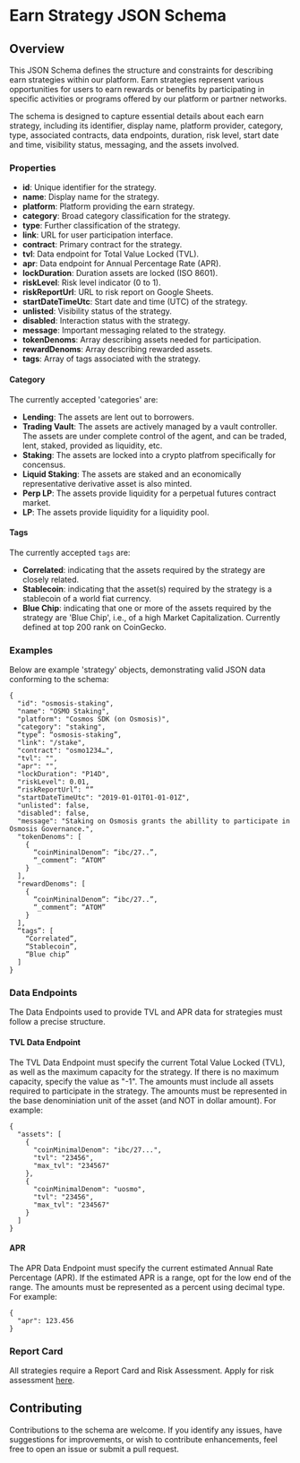 # Earn Strategy JSON Schema

## Overview

This JSON Schema defines the structure and constraints for describing earn strategies within our platform. Earn strategies represent various opportunities for users to earn rewards or benefits by participating in specific activities or programs offered by our platform or partner networks.

The schema is designed to capture essential details about each earn strategy, including its identifier, display name, platform provider, category, type, associated contracts, data endpoints, duration, risk level, start date and time, visibility status, messaging, and the assets involved.

### Properties

- **id**: Unique identifier for the strategy.
- **name**: Display name for the strategy.
- **platform**: Platform providing the earn strategy.
- **category**: Broad category classification for the strategy.
- **type**: Further classification of the strategy.
- **link**: URL for user participation interface.
- **contract**: Primary contract for the strategy.
- **tvl**: Data endpoint for Total Value Locked (TVL).
- **apr**: Data endpoint for Annual Percentage Rate (APR).
- **lockDuration**: Duration assets are locked (ISO 8601).
- **riskLevel**: Risk level indicator (0 to 1).
- **riskReportUrl**: URL to risk report on Google Sheets.
- **startDateTimeUtc**: Start date and time (UTC) of the strategy.
- **unlisted**: Visibility status of the strategy.
- **disabled**: Interaction status with the strategy.
- **message**: Important messaging related to the strategy.
- **tokenDenoms**: Array describing assets needed for participation.
- **rewardDenoms**: Array describing rewarded assets.
- **tags**: Array of tags associated with the strategy.

#### Category 

The currently accepted 'categories' are:
- **Lending**: The assets are lent out to borrowers. 
- **Trading Vault**: The assets are actively managed by a vault controller. The assets are under complete control of the agent, and can be traded, lent, staked, provided as liquidity, etc.
- **Staking**: The assets are locked into a crypto platfrom specifically for concensus.
- **Liquid Staking**: The assets are staked and an economically representative derivative asset is also minted. 
- **Perp LP**: The assets provide liquidity for a perpetual futures contract market.
- **LP**: The assets provide liquidity for a liquidity pool.

#### Tags

The currently accepted `tags` are:
- **Correlated**: indicating that the assets required by the strategy are closely related.
- **Stablecoin**: indicating that the asset(s) required by the strategy is a stablecoin of a world fiat currency.
- **Blue Chip**: indicating that one or more of the assets required by the strategy are 'Blue Chip', i.e., of a high Market Capitalization. Currently defined at top 200 rank on CoinGecko.

### Examples

Below are example 'strategy' objects, demonstrating valid JSON data conforming to the schema:

```
{
  "id": "osmosis-staking",
  "name": "OSMO Staking",
  "platform": "Cosmos SDK (on Osmosis)",
  "category": "staking",
  “type”: “osmosis-staking”,
  "link": "/stake",
  "contract": "osmo1234…",
  "tvl": "",
  "apr": "",
  "lockDuration": "P14D",
  "riskLevel": 0.01,
  “riskReportUrl”: “”
  "startDateTimeUtc": "2019-01-01T01-01-01Z",
  "unlisted": false,
  "disabled": false,
  "message": "Staking on Osmosis grants the abillity to participate in Osmosis Governance.",
  "tokenDenoms": [
    {
      “coinMininalDenom”: “ibc/27..”,
      “_comment”: “ATOM”
    }
  ],
  "rewardDenoms": [
    {
      “coinMininalDenom”: “ibc/27..”,
      “_comment”: “ATOM”
    }
  ],
  “tags”: [
    “Correlated”,
    “Stablecoin”,
    “Blue chip”
  ]
}
```


### Data Endpoints

The Data Endpoints used to provide TVL and APR data for strategies must follow a precise structure.

#### TVL Data Endpoint

The TVL Data Endpoint must specify the current Total Value Locked (TVL), as well as the maximum capacity for the strategy.
If there is no maximum capacity, specify the value as "-1".
The amounts must include all assets required to participate in the strategy.
The amounts must be represented in the base denominiation unit of the asset (and NOT in dollar amount).
For example:
```
{
  "assets": [
    {
      "coinMinimalDenom": "ibc/27...",
      "tvl": "23456",
      "max_tvl": "234567"
    },
    {
      "coinMinimalDenom": "uosmo",
      "tvl": "23456",
      "max_tvl": "234567"
    }
  ]
}
```

#### APR

The APR Data Endpoint must specify the current estimated Annual Rate Percentage (APR).
If the estimated APR is a range, opt for the low end of the range.
The amounts must be represented as a percent using decimal type.
For example:
```
{
  "apr": 123.456
}
```

### Report Card

All strategies require a Report Card and Risk Assessment. Apply for risk assessment [here](here).


## Contributing

Contributions to the schema are welcome. If you identify any issues, have suggestions for improvements, or wish to contribute enhancements, feel free to open an issue or submit a pull request.
